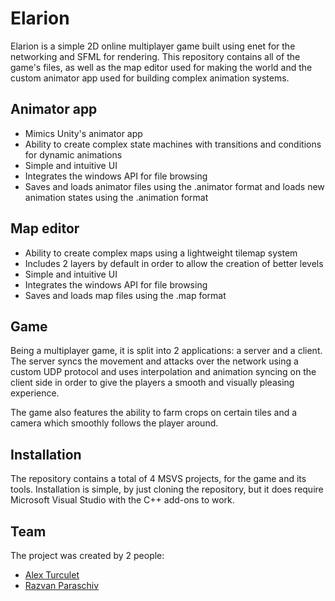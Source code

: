 # Elarion
Elarion is a simple 2D online multiplayer game built using enet for the networking and SFML for rendering. This repository contains all of the game's files, as well as the map editor used for making the world and the custom animator app used for building complex animation systems.

## Animator app
- Mimics Unity's animator app
- Ability to create complex state machines with transitions and conditions for dynamic animations
- Simple and intuitive UI
- Integrates the windows API for file browsing
- Saves and loads animator files using the .animator format and loads new animation states using the .animation format

## Map editor
- Ability to create complex maps using a lightweight tilemap system
- Includes 2 layers by default in order to allow the creation of better levels
- Simple and intuitive UI
- Integrates the windows API for file browsing
- Saves and loads map files using the .map format

## Game
Being a multiplayer game, it is split into 2 applications: a server and a client. The server syncs the movement and attacks over the network using a custom UDP protocol and uses interpolation and animation syncing on the client side in order to give the players a smooth and visually pleasing experience.

The game also features the ability to farm crops on certain tiles and a camera which smoothly follows the player around.

## Installation
The repository contains a total of 4 MSVS projects, for the game and its tools. Installation is simple, by just cloning the repository, but it does require Microsoft Visual Studio with the C++ add-ons to work.

## Team
The project was created by 2 people:
- [Alex Turculet](https://github.com/Androidus2)
- [Razvan Paraschiv](https://github.com/razvipac)

